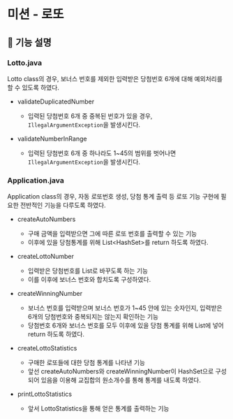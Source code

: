 # 미션 - 로또

## 🚀 기능 설명

### Lotto.java
Lotto class의 경우, 보너스 번호를 제외한 입력받은 당첨번호 6개에 대해 예외처리를 할 수 있도록 하였다.

- validateDuplicatedNumber
    - 입력된 당첨번호 6개 중 중복된 번호가 있을 경우, `IllegalArgumentException`을 발생시킨다.
    

- validateNumberInRange
    - 입력된 당첨번호 6개 중 하나라도 1~45의 범위를 벗어나면 `IllegalArgumentException`을 발생시킨다.



### Application.java
Application class의 경우, 자동 로또번호 생성, 당첨 통계 출력 등 로또 기능 구현에 필요한 전반적인 기능을 다루도록 하였다.

- createAutoNumbers
    - 구매 금액을 입력받으면 그에 따른 로또 번호를 출력할 수 있는 기능
    - 이후에 있을 당첨통계를 위해 List<HashSet<Integer>>를 return 하도록 하였다.


- createLottoNumber
    - 입력받은 당첨번호를 List<Integer>로 바꾸도록 하는 기능
    - 이를 이후에 보너스 번호와 합치도록 구성하였다.


- createWinningNumber
    - 보너스 번호를 입력받으며 보너스 번호가 1~45 안에 있는 숫자인지, 입력받은 6개의 당첨번호와 중복되지는 않는지 확인하는 기능
    - 당첨번호 6개와 보너스 번호를 모두 이후에 있을 당첨 통계를 위해 List<hashSet>에 넣어 return 하도록 하였다.


- createLottoStatistics
    - 구매한 로또들에 대한 당첨 통계를 나타낸 기능
    - 앞선 createAutoNumbers와 createWinningNumber이 HashSet으로 구성되어 있음을 이용해 교집합의 원소개수를 통해 통계를 내도록 하였다.


- printLottoStatistics
    - 앞서 LottoStatistics을 통해 얻은 통계를 출력하는 기능